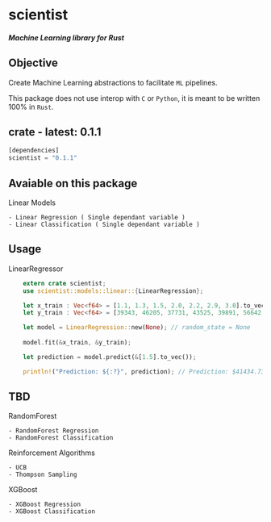 # scientist

##### Machine Learning library for Rust

## Objective
Create Machine Learning abstractions to facilitate `ML` pipelines.

This package does not use interop with `C` or `Python`, it is meant to be written 100% in `Rust`.
## crate - latest: 0.1.1
```rust
[dependencies]
scientist = "0.1.1"
```


## Avaiable on this package

Linear Models
    
    - Linear Regression ( Single dependant variable )
    - Linear Classification ( Single dependant variable )
    
## Usage

LinearRegressor
```rust
    extern crate scientist;
    use scientist::models::linear::{LinearRegression};

    let x_train : Vec<f64> = [1.1, 1.3, 1.5, 2.0, 2.2, 2.9, 3.0].to_vec(); // Years of experience
    let y_train : Vec<f64> = [39343, 46205, 37731, 43525, 39891, 56642, 60150].to_vec(); // Annual salary

    let model = LinearRegression::new(None); // random_state = None
    
    model.fit(&x_train, &y_train);

    let prediction = model.predict(&[1.5].to_vec());

    println!("Prediction: ${:?}", prediction); // Prediction: $41434.737394958
```    
    


## TBD
RandomForest
    
    - RandomForest Regression
    - RandomForest Classification
    
Reinforcement Algorithms
    
    - UCB
    - Thompson Sampling

XGBoost

    - XGBoost Regression
    - XGBoost Classification